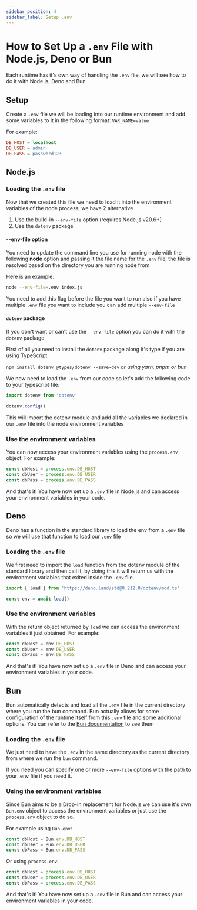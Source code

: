 ```yaml
---
sidebar_position: 4
sidebar_label: Setup .env
---
```


# How to Set Up a `.env` File with Node.js, Deno or Bun

Each runtime has it's own way of handling the `.env` file, we will see how to do it with Node.js, Deno and Bun

## Setup

Create a `.env` file we will be loading into our runtime environment and add some variables to it in the following format: `VAR_NAME=value`

For example:

```ini
DB_HOST = localhost
DB_USER = admin
DB_PASS = password123
```

## Node.js

### Loading the `.env` file

Now that we created this file we need to load it into the environment variables of the node process, we have 2 alternative

1. Use the build-in `--env-file` option (requires Node.js v20.6+)
1. Use the `dotenv` package

#### --env-file option

You need to update the command line you use for running node with the following **node** option and passing it the file name for the `.env` file, the file is resolved based on the directory you are running node from

Here is an example:

```sh
node --env-file=.env index.js
```

You need to add this flag before the file you want to run also if you have multiple `.env` file you want to include you can add multiple `--env-file`

#### `dotenv` package

If you don't want or can't use the `--env-file` option you can do it with the `dotenv` package

First of all you need to install the `dotenv` package along it's type if you are using TypeScript

`npm install dotenv @types/dotenv --save-dev`
_or using yarn, pnpm or bun_

We now need to load the `.env` from our code so let's add the following code to your typescript file:

```ts
import dotenv from 'dotenv'

dotenv.config()
```

This will import the dotenv module and add all the variables we declared in our `.env` file into the node environment variables

### Use the environment variables

You can now access your environment variables using the `process.env` object. For example:

```ts
const dbHost = process.env.DB_HOST
const dbUser = process.env.DB_USER
const dbPass = process.env.DB_PASS
```

And that's it! You have now set up a `.env` file in Node.js and can access your environment variables in your code.

## Deno

Deno has a function in the standard library to load the env from a `.env` file so we will use that function to load our `.env` file

### Loading the `.env` file

We first need to import the `load` function from the dotenv module of the standard library and then call it, by doing this it will return us with the environment variables that exited inside the `.env` file.

```ts
import { load } from 'https://deno.land/std@0.212.0/dotenv/mod.ts'

const env = await load()
```

### Use the environment variables

With the return object returned by `load` we can access the environment variables it just obtained. For example:

```ts
const dbHost = env.DB_HOST
const dbUser = env.DB_USER
const dbPass = env.DB_PASS
```

And that's it! You have now set up a `.env` file in Deno and can access your environment variables in your code.

## Bun

Bun automatically detects and load all the `.env` file in the current directory where you run the bun command. Bun actually allows for some configuration of the runtime itself from this `.env` file and some additional options. You can refer to the [Bun documentation](https://bun.sh/docs/runtime/env) to see them

### Loading the `.env` file

We just need to have the `.env` in the same directory as the current directory from where we run the `bun` command.

If you need you can specify one or more `--env-file` options with the path to your .env file if you need it.

### Using the environment variables

Since Bun aims to be a Drop-in replacement for Node.js we can use it's own `Bun.env` object to access the environment variables or just use the `process.env` object to do so.

For example using `Bun.env`:

```ts
const dbHost = Bun.env.DB_HOST
const dbUser = Bun.env.DB_USER
const dbPass = Bun.env.DB_PASS
```

Or using `process.env`:

```ts
const dbHost = process.env.DB_HOST
const dbUser = process.env.DB_USER
const dbPass = process.env.DB_PASS
```

And that's it! You have now set up a `.env` file in Bun and can access your environment variables in your code.

